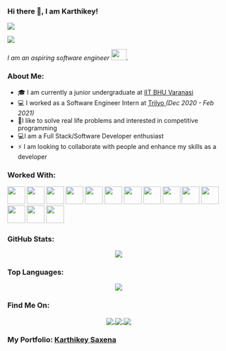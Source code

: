 ### Hi there 👋, I am Karthikey!

<img src="https://img.shields.io/github/followers/karthikeysaxena2507?style=social"/>

![](https://komarev.com/ghpvc/?username=karthikeysaxena2507&color=green)

<p>
 <i>
    I am an aspiring software engineer <img src="https://raw.githubusercontent.com/TheDudeThatCode/TheDudeThatCode/master/Assets/Developer.gif" width=35 height=25>.
 </i>
</p>

### About Me:

- 🎓 I am currently a junior undergraduate at <a href="https://www.iitbhu.ac.in/"> IIT BHU Varanasi </a>
- 💻 I worked as a Software Engineer Intern at <a href="https://www.trilyo.com/"> Trilyo </a> <i> (Dec 2020 - Feb 2021) </i>
- 👨‍I like to solve real life problems and interested in competitive programming
- 💻I am a Full Stack/Software Developer enthusiast
- ⚡ I am looking to collaborate with people and enhance my skills as a developer

### Worked With:

<p>
<code><img height="40" src="https://img.shields.io/badge/node.js%20-%2343853D.svg?&style=for-the-badge&logo=node.js&logoColor=white" /></code>
<code><img height="40" src="https://img.shields.io/badge/express.js%20-%23404d59.svg?&style=for-the-badge" /></code>
<code><img height="40" src="https://img.shields.io/badge/react%20-%2320232a.svg?&style=for-the-badge&logo=react&logoColor=%2361DAFB" /></code>
<code><img height="40" src="https://img.shields.io/badge/c++%20-%2300599C.svg?&style=for-the-badge&logo=c%2B%2B&logoColor=white" /></code>
<code><img height="40" src="https://img.shields.io/badge/c%20-%2300599C.svg?&style=for-the-badge&logo=c&logoColor=white" /></code>
<code><img height="40" src="https://img.shields.io/badge/html5%20-%23E34F26.svg?&style=for-the-badge&logo=html5&logoColor=white" /></code>
<code><img height="40" src="https://img.shields.io/badge/css3%20-%231572B6.svg?&style=for-the-badge&logo=css3&logoColor=white" /></code>
<code><img height="40" src="https://img.shields.io/badge/mysql-%2300f.svg?&style=for-the-badge&logo=mysql&logoColor=white" /></code>  
<code><img height="40" src="https://img.shields.io/badge/bootstrap%20-%23563D7C.svg?&style=for-the-badge&logo=bootstrap&logoColor=white" /></code>
<code><img height="40" src="https://img.shields.io/badge/heroku-%234ea94b.svg?&style=for-the-badge&logo=heroku&logoColor=white" /></code>
<code><img height="40" src="https://img.shields.io/badge/redis-%2300f.svg?&style=for-the-badge&logo=redis&logoColor=black" /></code>
<code><img height="40" src="https://img.shields.io/badge/MongoDB-%234ea94b.svg?&style=for-the-badge&logo=mongodb&logoColor=white" /></code>
<code><img height="40" src="https://img.shields.io/badge/javascript%20-%23323330.svg?&style=for-the-badge&logo=javascript&logoColor=%23F7DF1E" /></code>
<code><img height="40" src="https://img.shields.io/badge/cubejs-%234ea94b.svg?&style=for-the-badge&logo=cubejs&logoColor=white" /></code>
</p>


### GitHub Stats:
<p align="center">
  <a href="https://github.com/karthikeysaxena2507">
    <img src="https://github-readme-stats.vercel.app/api?username=karthikeysaxena2507&show_icons=true&hide=issues,prs&theme=radical"/>
  </a>
</p>

### Top Languages: 
<p align="center">
  <a href="https://github.com/karthikeysaxena2507">
    <img src="https://github-readme-stats.vercel.app/api/top-langs/?username=karthikeysaxena2507&hide=html,css&theme=radical" align="center" />
  </a>
</p>

### Find Me On:
<p align="center">
 <a href="https://www.linkedin.com/in/karthikey-saxena-69944b177/">
   <img src="https://img.icons8.com/fluent/48/000000/linkedin.png" align="center" />
 </a>
 <a href="https://www.instagram.com/karthikeysaxena/">
   <img src="https://img.icons8.com/fluent/48/000000/instagram-new.png" align="center" />
 </a>
 <a href="https://www.facebook.com/kartikey.saxena.71/">
   <img src="https://img.icons8.com/fluent/48/000000/facebook-new.png" align="center" />
 </a>
</p>

### My Portfolio: [Karthikey Saxena](https://karthikey-saxena.netlify.app/)
